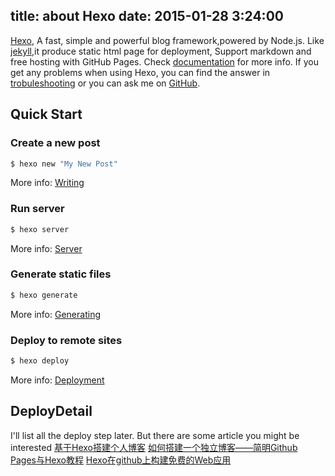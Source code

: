 title: about Hexo
date: 2015-01-28 3:24:00
---
[Hexo](http://hexo.io/), A fast, simple and powerful blog framework,powered by Node.js. Like [jekyll](http://jekyllrb.com/),it produce static html page for deployment, Support markdown and free hosting with GitHub Pages. Check [documentation](http://hexo.io/docs/) for more info. If you get any problems when using Hexo, you can find the answer in [trobuleshooting](http://hexo.io/docs/troubleshooting.html) or you can ask me on [GitHub](https://github.com/hexojs/hexo/issues).

<!-- more -->

## Quick Start

### Create a new post

``` bash
$ hexo new "My New Post"
```

More info: [Writing](http://hexo.io/docs/writing.html)

### Run server

``` bash
$ hexo server
```

More info: [Server](http://hexo.io/docs/server.html)

### Generate static files

``` bash
$ hexo generate
```

More info: [Generating](http://hexo.io/docs/generating.html)

### Deploy to remote sites

``` bash
$ hexo deploy
```

More info: [Deployment](http://hexo.io/docs/deployment.html)

## DeployDetail
I'll list all the deploy step later. But there are some article you might be interested 
[基于Hexo搭建个人博客](http://fy98.com/2014/03/03/build-blog-with-hexo/)
[如何搭建一个独立博客——简明Github Pages与Hexo教程](http://cnfeat.com/2014/05/10/2014-05-11-how-to-build-a-blog/)
[Hexo在github上构建免费的Web应用](http://blog.fens.me/hexo-blog-github/)
